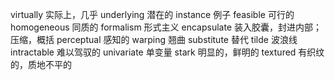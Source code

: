 virtually 实际上，几乎
underlying 潜在的
instance 例子
feasible 可行的
homogeneous 同质的
formalism 形式主义
encapsulate 装入胶囊，封进内部；压缩，概括
perceptual 感知的
warping 翘曲
substitute 替代
tilde 波浪线
intractable 难以驾驭的
univariate 单变量
stark 明显的，鲜明的
textured 有织纹的，质地不平的